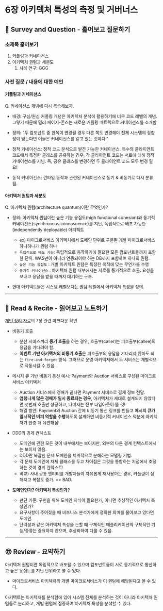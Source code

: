 # 6장 아키텍처 특성의 측정 및 거버너스

## 🔎 Survey and Question - 훑어보고 질문하기

### 소제목 훑어보기

1. 커플링과 커네이선스
2. 아키텍처 퀀텀과 세분도
   1. 사례 연구: GGG

### 사전 질문 / 내용에 대한 예언

#### 커플링과 커네이선스

Q. 커네이선스 개념에 다시 복습해보자.

- 배경: 구심/원심 커플링 개념은 아키텍처 분석에 활용하기에 너무 코드 레벨의 개념. 그렇기 때문에 밀러 페이지-존스는 새로운 커플링 메트릭으로 커네이선스를 소개함
- 정의: "두 컴포넌트 중 한쪽이 변경될 경우 다른 쪽도 변경해야 전체 시스템의 정합성이 맞는다면 이들은 커네이선스를 같고 있는 것이다."

- 정적 커네이선스: 정적 코드 분석으로 발견 가능한 커네이선스. 복수의 클라이언트 코드에서 특정한 클래스를 공유하는 경우, 각 클라이언트 코드는 서로에 대해 정적 커네이선스를 지님. 즉, 공유 클래스를 변경하면 두 클라이언트 코드 모두 변경 필요!

- 동적 커네이선스: 런타임 동작과 관련된 커네이선스로 동기 & 비동기로 다시 분류됨.

#### 아키텍처 퀀텀과 세분도

Q. 아키텍처 퀀텀(architecture quantum)이란 무엇인가?

- 정의: 아키텍처 퀀텀이란 높은 기능 응집도(high functional cohesion)와 동기적 커네이선스(synchronous connascence)를 지닌, 독립적으로 배포 가능한(independently deployable) 아티팩트

  - ex) 마이크로서비스 아키텍처에서 도메인 단위로 구분된 개별 마이크로서비스 하나하나가 퀀텀 하나
  - `독립적으로 배포 가능`: 독립적으로 동작하기에 필요한 모든 컴포넌트들까지 포함한 단위. WAS만이 아니라 연동되어야 하는 DB까지 포함하여 하나의 퀀텀.
  - `높은 기능 응집도` : 개별 아키텍트 퀀텀은 특정한 목적에 맞는 무언가를 수행
  - `동기적 커네이선스` : 아키텍처 퀀텀 내부에서는 서로를 동기적으로 호출. 요청을 보내고 응답을 받을 때까지 대기하는 구조.

- 현대 아키텍트들은 시스템 레벨보다는 퀀텀 레벨에서 아키텍처 특성을 정의.

---

## 📝 Read & Recite - 읽어보고 노트하기

[개인 정리 자료](https://github.com/bugoverdose/book-notes/blob/master/%EC%95%84%ED%82%A4%ED%85%8D%EC%B2%98_101/README.md)의 7장 관련 마크다운 확인

- 비동기 호출

  - 분산 서비스끼리 **동기 호출**을 하는 경우, 호출부(caller)는 피호출부(callee)의 응답을 기다려야 함.
  - **이벤트 기반 아키텍처의 비동기 호출**은 피호출부의 응답을 기다리지 않아도 되는 `fire-and-forget` 방식. 그러므로 운영 아키텍처에서 두 서비스는 개별적으로 작동시킬 수 있음.

- 메시지 큐 기반 비동기 통신 예시: Payment와 Auction 서비스로 구성된 마이크로서비스 아키텍처

  - Auction 서비스에서 경매가 끝나면 Payment 서비스로 결제 정보 전달.
  - **엄청나게 많은 경매가 일시 종료되는 경우**, 아키텍처가 제대로 설계되지 않았다면 첫번째 호출만 성공하고, 나머지는 전부 타임아웃이 뜰 것!
  - 해결 방안: Payment와 Auction 간에 비동기 통신 링크를 만들고 **메시지 큐가 일시적인 버퍼 역할을 수행**하도록 설계하면 비동기적 커네이선스 덕분에 아키텍처가 한층 더 유연해짐!

- DDD의 경계 컨텍스트

  - 도메인에 관한 모든 것이 내부에서는 보이지만, 외부의 다른 경계 컨텍스트에서는 보이지 않음.
  - DDD란 복잡한 문제 도메인을 체계적으로 분해하는 모델링 기법.
  - 각 문제 도메인에 자체 클래스를 두고 차이점은 그것을 통합하는 지점에서 조정하는 것이 경계 컨텍스트!
  - 비교) 사내 공통 엔티티를 개발자들이 자유롭게 재사용하는 경우, 커플링이 심해지고 복잡도 증가. => BAD.

- **도메인인가? 아키텍처 특성인가?**

  - 판단 기준: 구현을 위해 도메인 지식이 필요한가, 아니면 추상적인 아키텍처 특성인가?
  - 요구사항이 주어졌을 때 비즈니스 분석가에게 정확한 의미를 물어보고 있다면 도메인.
  - 탄력성과 같은 아키텍처 특성을 논할 때 구체적인 애플리케이션의 구체적인 기능/종류는 중요하지 않으며, 추상화하여 다룰 수 있음.

---

## 😎 Review - 요약하기

아키텍처 퀀텀이란 독립적으로 배포될 수 있으며 컴포넌트들이 서로 동기적으로 통신하고 높은 응집도를 지닌 단위라고 볼 수 있다.

- 마이크로서비스 아키텍처의 개별 마이크로서비스가 이 퀀텀에 해당된다고 볼 수 있다.

아키텍트는 아키텍처를 분석함에 있어 시스템 전체를 분석하는 것이 아니라 아키텍처 퀀텀들로 분리하고, 개별 퀀텀에 집중하여 아키텍처 특성을 분석할 수 있다.
